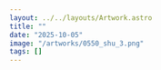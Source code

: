 ```yaml
---
layout: ../../layouts/Artwork.astro
title: ""
date: "2025-10-05"
image: "/artworks/0550_shu_3.png"
tags: []
---
```



